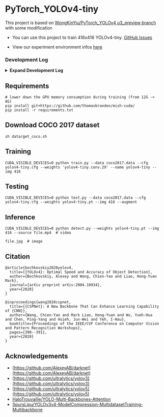 # PyTorch_YOLOv4-tiny

This project is based on [WongKinYiu/PyTorch_YOLOv4 u3_preview branch](https://github.com/WongKinYiu/PyTorch_YOLOv4/tree/u3_preview) with some modification

- You can use this project to train 416x416 YOLOv4-tiny.
[GitHub Issues](https://github.com/WongKinYiu/ScaledYOLOv4/issues/41)

- View our experiment environment infos [here](https://github.com/e96031413/PyTorch_YOLOv4-tiny/blob/main/experiment-info.md)

### Development Log
<details><summary> <b>Expand Development Log</b> </summary>

### 2021/03/04更新：
使用test.py針對Cross-Stitch架構進行AP測試時，必須到test.py的第43行將model.fuse()功能關閉
```
#model.fuse()
```

### 2021/02/08更新：
新增detect.py計算FPS功能 (detect.py的第8行、138~140行、171行)
```
# line 8
FPS_avg = []

# line 138~140
from statistics import mean 
print('%sDone. (FPS:%.1f)' % (s, 1/(t2 - t1)))
FPS_avg.append(1/(t2-t1))

# line 171
print('Avg FPS: (%.1f)' % (mean(FPS_avg)))
```

解決test.py執行時遇到numpy必須要1.17版本及No module named 'pycocotools'的方法:
```bash
#移除所有numpy
pip uninstall numpy
#安裝1.17版本numpy
pip install numpy==1.17
#安裝pycocotools
pip install pycocotools
#執行test.py
python test.py --data coco2017.data --cfg yolov4-tiny.cfg --weights yolov4-tiny.pt --img 416 --iou-thr 0.7 --batch-size 8
```

### 2021/01/10更新：
新增支援yolov4.conv.137的Pre-trained weight功能(在model.py第456~456行)
```
    elif file == 'yolov4.conv.137':
        cutoff = 137
```

### 2020/12/29更新：
新增YOLOv4-tiny的RouteGroup功能

[Feature-request: YOLOv4-tiny #1350](https://github.com/ultralytics/yolov3/issues/1350#issuecomment-651602149)

新增ReLU6(在utils/layers.py)、ReLU(在utils/layers.py)、DepthWise Convolution(在models.py)、ShuffleNetUnit(在models.py)

**如何透過[u5版本](https://github.com/WongKinYiu/PyTorch_YOLOv4/tree/u5)的yaml檔案進行backbone修改？**

[Yolov4 with Efficientnet b0-b7 Backbone](https://shihyung1221.medium.com/yolov4-with-efficientnet-b0-b7-backbone-529d0ce67cf0)

[Yolov4 with MobileNet V2/V3 Backbone](https://shihyung1221.medium.com/yolov4-with-mobilenet-v2-v3-backbone-c18c0f10bc29)

[Yolov4 with Resnext50/ SE-Resnet50 Backbones](https://shihyung1221.medium.com/yolov4-with-resnext50-se-resnet50-backbones-c324242c48f4)

[Yolov4 with Resnet Backbone](https://shihyung1221.medium.com/yolov4-with-resnet-backbone-eb141b6e79ca)

[Yolov4 with VGG Backbone](https://shihyung1221.medium.com/yolov4-with-vgg-backbone-ae0cedab4f0f)

### 2020/12/28更新：
新增以下四篇Paper的程式碼(在models.py、utils/layers.py)

SE Block paper : [arxiv.org/abs/1709.01507](arxiv.org/abs/1709.01507)

CBAM Block paper : [arxiv.org/abs/1807.06521](arxiv.org/abs/1807.06521)

ECA Block paper : [arxiv.org/abs/1910.03151](arxiv.org/abs/1910.03151)

Funnel Activation for Visual Recognition : [arxiv.org/abs/2007.11824](arxiv.org/abs/2007.11824)


### 2020/12/1更新：
修改了PyTorch_YOLOv4的u3_preview當中，models.py第355行(支援pre-trained weight)、train.py第67行(支援32倍數的解析度)、dataset.py第262及267行(處理dataset相對路徑的問題)
models.py line 355
```python
def load_darknet_weights(self, weights, cutoff=-1):
    # Parses and loads the weights stored in 'weights'
    # Establish cutoffs (load layers between 0 and cutoff. if cutoff = -1 all are loaded)
    file = Path(weights).name
    if file == 'darknet53.conv.74':
        cutoff = 75
    elif file == 'yolov3-tiny.conv.15':
        cutoff = 15
    elif file == 'yolov4-tiny.conv.29':
        cutoff = 29
	.
	.
	.
	.
```
train.py line 67
```python
    gs = 32  # (pixels) grid size # 原本gs = 64改成32
    assert math.fmod(imgsz_min, gs) == 0, '--img-size %g must be a %g-multiple' % (imgsz_min, gs)
```
utils/dataset.py  line 262 and 267
```python
class LoadImagesAndLabels(Dataset):  # for training/testing
    def __init__(self, path, img_size=416, batch_size=16, augment=False, hyp=None, rect=False, image_weights=False,
                 cache_images=False, single_cls=False):
        path = str(Path(path))  # os-agnostic
        parent = str(Path(path).parent) + os.sep                              # add this
        assert os.path.isfile(path), 'File not found %s. See %s' % (path, help_url)
        with open(path, 'r') as f:
            self.img_files = [x.replace('/', os.sep) for x in f.read().splitlines()  # os-agnostic
                              if os.path.splitext(x)[-1].lower() in img_formats]
            self.img_files = [x.replace('./', parent) if x.startswith('./') else x for x in self.img_files]    # add this
```
</details>


## Requirements

```
# lower down the GPU memory consumption during training (from 12G -> 8G) 
pip install git+https://github.com/thomasbrandon/mish-cuda/
pip install -r requirements.txt
```

## Download COCO 2017 dataset
```
sh data/get_coco.sh
```

## Training

```
CUDA_VISIBLE_DEVICES=0 python train.py --data coco2017.data --cfg yolov4-tiny.cfg --weights 'yolov4-tiny.conv.29' --name yolov4-tiny --img 416
```

## Testing

```
CUDA_VISIBLE_DEVICES=0 python test.py --data coco2017.data --cfg yolov4-tiny.cfg --weights yolov4-tiny.pt --img 416 --augment
```

## Inference
```
CUDA_VISIBLE_DEVICES=0 python detect.py --weights yolov4-tiny.pt --img 416 --source file.mp4  # video
                                                                                    file.jpg  # image 
```

## Citation

```
@article{bochkovskiy2020yolov4,
  title={{YOLOv4}: Optimal Speed and Accuracy of Object Detection},
  author={Bochkovskiy, Alexey and Wang, Chien-Yao and Liao, Hong-Yuan Mark},
  journal={arXiv preprint arXiv:2004.10934},
  year={2020}
}
```

```
@inproceedings{wang2020cspnet,
  title={{CSPNet}: A New Backbone That Can Enhance Learning Capability of {CNN}},
  author={Wang, Chien-Yao and Mark Liao, Hong-Yuan and Wu, Yueh-Hua and Chen, Ping-Yang and Hsieh, Jun-Wei and Yeh, I-Hau},
  booktitle={Proceedings of the IEEE/CVF Conference on Computer Vision and Pattern Recognition Workshops},
  pages={390--391},
  year={2020}
}
```

## Acknowledgements

* [https://github.com/AlexeyAB/darknet](https://github.com/AlexeyAB/darknet)
* [https://github.com/ultralytics/yolov3](https://github.com/ultralytics/yolov3)
* [https://github.com/ultralytics/yolov5](https://github.com/ultralytics/yolov5)
* [HaloTrouvaille/YOLO-Multi-Backbones-Attention](https://github.com/HaloTrouvaille/YOLO-Multi-Backbones-Attention/tree/1f425d379783b6d132b44f14ecfd251d8e2448fa)
* [SpursLipu/YOLOv3v4-ModelCompression-MultidatasetTraining-Multibackbone](https://github.com/SpursLipu/YOLOv3v4-ModelCompression-MultidatasetTraining-Multibackbone)
